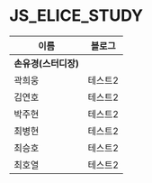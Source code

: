 # JS_ELICE_STUDY
|**이름**|**블로그**|
|----------------|-----------------------|
|**손유경(스터디장)**||
|곽희웅|테스트2|
|김연호|테스트2|
|박주현|테스트2|
|최병현|테스트2|
|최승호|테스트2|
|최호열|테스트2|
